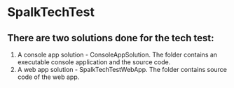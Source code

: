 # SpalkTechTest

## There are two solutions done for the tech test: 
1. A console app solution - ConsoleAppSolution. The folder contains an executable console application and the source code.
2. A web app solution - SpalkTechTestWebApp. The folder contains source code of the web app. 
